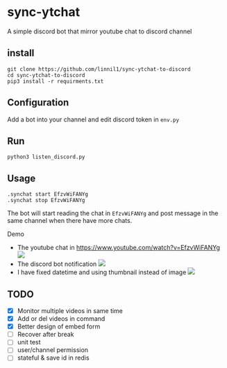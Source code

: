 # sync-ytchat
A simple discord bot that mirror youtube chat to discord channel

## install
```
git clone https://github.com/linnil1/sync-ytchat-to-discord
cd sync-ytchat-to-discord
pip3 install -r requirments.txt
```

## Configuration
Add a bot into your channel and edit discord token in `env.py`

## Run
```
python3 listen_discord.py
```

## Usage
```
.synchat start EfzvWiFANYg
.synchat stop EfzvWiFANYg
```

The bot will start reading the chat in `EfzvWiFANYg` and
post message in the same channel when there have more chats.

Demo
* The youtube chat in https://www.youtube.com/watch?v=EfzvWiFANYg
![](https://i.imgur.com/f4ar4Ut.jpg)
* The discord bot notification
![](https://i.imgur.com/MKqezQI.png)
* I have fixed datetime and using thumbnail instead of image
![](https://i.imgur.com/YD8QzHC.png)


## TODO
* [x] Monitor multiple videos in same time
* [x] Add or del videos in command
* [x] Better design of embed form
* [ ] Recover after break
* [ ] unit test
* [ ] user/channel permission
* [ ] stateful & save id in redis
